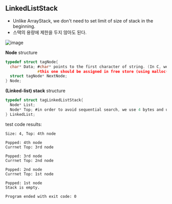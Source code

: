 ## LinkedListStack
> 

* Unlike ArrayStack, we don't need to set limit of size of stack in the beginning.
* 스택의 용량에 제한을 두지 않아도 된다.

![image](https://user-images.githubusercontent.com/22133824/143482931-69fb4ac6-97bf-48ee-9897-fb9e6e8b74b5.png)




**Node** structure
```C
typedef struct tagNode{
  char* Data; #char* points to the first character of string. (In C, we can use pointer like a string)
              #this one should be assigned in free store (using malloc(strlen(Data)+1)
  struct tagNode* NextNode;
} Node;
```

**(Linked-list) stack** structure
```C
typedef struct tagLinkedListStack{
  Node* List;
  Node* Top; #in order to avoid sequential search, we use 4 bytes and use pointer "Top"
} LinkedList;
```

test code results:
```
Size: 4, Top: 4th node

Popped: 4th node
Currnet Top: 3rd node

Popped: 3rd node
Currnet Top: 2nd node

Popped: 2nd node
Currnet Top: 1st node

Popped: 1st node
Stack is empty.

Program ended with exit code: 0
```
